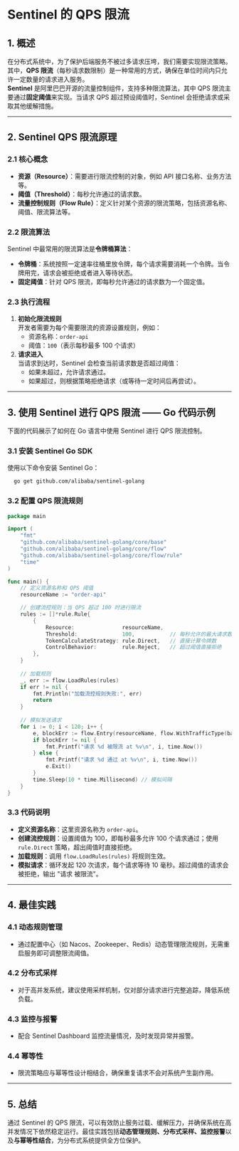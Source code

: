 # Sentinel 的 QPS 限流

## 1. 概述

在分布式系统中，为了保护后端服务不被过多请求压垮，我们需要实现限流策略。其中，**QPS 限流**（每秒请求数限制）是一种常用的方式，确保在单位时间内只允许一定数量的请求进入服务。  
**Sentinel** 是阿里巴巴开源的流量控制组件，支持多种限流算法，其中 QPS 限流主要通过**固定阈值**来实现。当请求 QPS 超过预设阈值时，Sentinel 会拒绝请求或采取其他缓解措施。

---

## 2. Sentinel QPS 限流原理

### 2.1 核心概念

- **资源（Resource）**：需要进行限流控制的对象，例如 API 接口名称、业务方法等。
- **阈值（Threshold）**：每秒允许通过的请求数。
- **流量控制规则（Flow Rule）**：定义针对某个资源的限流策略，包括资源名称、阈值、限流算法等。

### 2.2 限流算法

Sentinel 中最常用的限流算法是**令牌桶算法**：
- **令牌桶**：系统按照一定速率往桶里放令牌，每个请求需要消耗一个令牌。当令牌用完，请求会被拒绝或者进入等待状态。
- **固定阈值**：针对 QPS 限流，即每秒允许通过的请求数为一个固定值。

### 2.3 执行流程

1. **初始化限流规则**  
   开发者需要为每个需要限流的资源设置规则，例如：
    - 资源名称：`order-api`
    - 阈值：`100`（表示每秒最多 100 个请求）
2. **请求进入**  
   当请求到达时，Sentinel 会检查当前请求数是否超过阈值：
    - 如果未超过，允许请求通过。
    - 如果超过，则根据策略拒绝请求（或等待一定时间后再尝试）。

---

## 3. 使用 Sentinel 进行 QPS 限流 —— Go 代码示例

下面的代码展示了如何在 Go 语言中使用 Sentinel 进行 QPS 限流控制。

### 3.1 安装 Sentinel Go SDK

使用以下命令安装 Sentinel Go：
```sh
  go get github.com/alibaba/sentinel-golang
```

### 3.2 配置 QPS 限流规则
```go
package main

import (
    "fmt"
    "github.com/alibaba/sentinel-golang/core/base"
    "github.com/alibaba/sentinel-golang/core/flow"
    "github.com/alibaba/sentinel-golang/core/flow/rule"
    "time"
)

func main() {
    // 定义资源名称和 QPS 阈值
    resourceName := "order-api"

    // 创建流控规则：当 QPS 超过 100 时进行限流
    rules := []*rule.Rule{
        {
            Resource:               resourceName,
            Threshold:              100,           // 每秒允许的最大请求数
            TokenCalculateStrategy: rule.Direct,   // 直接计算令牌数
            ControlBehavior:        rule.Reject,   // 超过阈值直接拒绝
        },
    }
    
    // 加载规则
    _, err := flow.LoadRules(rules)
    if err != nil {
        fmt.Println("加载流控规则失败:", err)
        return
    }
    
    // 模拟发送请求
    for i := 0; i < 120; i++ {
        e, blockErr := flow.Entry(resourceName, flow.WithTrafficType(base.Inbound))
        if blockErr != nil {
            fmt.Printf("请求 %d 被限流 at %v\n", i, time.Now())
        } else {
            fmt.Printf("请求 %d 通过 at %v\n", i, time.Now())
            e.Exit()
        }
        time.Sleep(10 * time.Millisecond) // 模拟间隔
    }
}
```

### 3.3 代码说明
- **定义资源名称**：这里资源名称为 `order-api`。
- **创建流控规则**：设置阈值为 100，即每秒最多允许 100 个请求通过；使用 `rule.Direct` 策略，超出阈值时直接拒绝。
- **加载规则**：调用 `flow.LoadRules(rules)` 将规则生效。
- **模拟请求**：循环发起 120 次请求，每个请求等待 10 毫秒。超过阈值的请求会被拒绝，输出 "请求 被限流"。

---

## 4. 最佳实践

### 4.1 动态规则管理
- 通过配置中心（如 Nacos、Zookeeper、Redis）动态管理限流规则，无需重启服务即可调整限流阈值。

### 4.2 分布式采样
- 对于高并发系统，建议使用采样机制，仅对部分请求进行完整追踪，降低系统负载。

### 4.3 监控与报警
- 配合 Sentinel Dashboard 监控流量情况，及时发现异常并报警。

### 4.4 幂等性
- 限流策略应与幂等性设计相结合，确保重复请求不会对系统产生副作用。

---

## 5. 总结

通过 Sentinel 的 QPS 限流，可以有效防止服务过载、缓解压力，并确保系统在高并发情况下依然稳定运行。最佳实践包括**动态管理规则、分布式采样、监控报警**以及**与幂等性结合**，为分布式系统提供全方位保护。